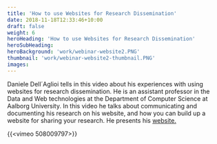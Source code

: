 ```yaml
---
title: 'How to use Websites for Research Dissemination'
date: 2018-11-18T12:33:46+10:00
draft: false
weight: 6
heroHeading: 'How to use Websites for Research Dissemination'
heroSubHeading: 
heroBackground: 'work/webinar-website2.PNG'
thumbnail: 'work/webinar-website2-thumbnail.PNG'
images: 
---
```


Daniele Dell´Aglioi tells in this video about his experiences with using websites for research dissemination. He is an assistant professor in the Data and Web technologies at the Department of Computer Science at Aalborg University. In this video he talks about communicating and documenting his research on his website, and how you can build up a website for sharing your research. He presents his [website.](https://dellaglio.org/)

{{<vimeo 508009797>}}
